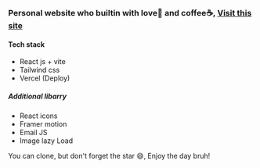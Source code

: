 ### Personal website who builtin with love🧡 and coffee☕, [Visit this site](https://hendrialqori.vercel.app)

#### Tech stack
- React js + vite
- Tailwind css
- Vercel (Deploy)


##### Additional libarry
- React icons
- Framer motion
- Email JS
- Image lazy Load

You can clone, but don't forget the star 😄, Enjoy the day bruh!


